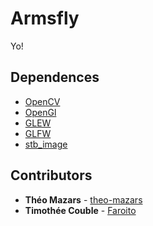 # Armsfly

Yo!

## Dependences

- [OpenCV](https://opencv.org/)
- [OpenGl](https://www.opengl.org/)
- [GLEW](http://glew.sourceforge.net/)
- [GLFW](https://www.glfw.org/)
- [stb_image](https://github.com/nothings/stb/blob/master/stb_image.h)

## Contributors

- **Théo Mazars** - [theo-mazars](https://github.com/theo-mazars)
- **Timothée Couble** - [Faroito](https://github.com/Faroito)
